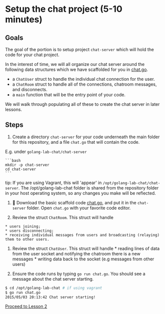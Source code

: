 # Setup the chat project (5-10 minutes)

## Goals

The goal of the portion is to setup project `chat-server` which will
hold the code for your chat project. 

In the interest of time, we will all organize our chat server around the following
data structures which we have scaffolded for you in [chat.go](code/01-setup/chat.go).

 * a `ChatUser` struct to handle the individual chat connection for the user.
 * a `ChatRoom` struct to handle all of the connections, chatroom messages, and disconnects.
 * a `main` function that will be the entry point of your code.

We will walk through populating all of these to create the chat server in later lessons.

## Steps

1. Create a directory `chat-server` for your code underneath the main folder for this repository, and a file `chat.go` that will contain the code.

  E.g. under `golang-lab-chat/chat-server`
  
    ```bash
    mkdir -p chat-server
    cd chat-server
    ```

  tip: If you are using Vagrant, this will 'appear' in `/opt/golang-lab-chat/chat-server`.
  The /opt/golang-lab-chat folder is shared from the repository folder in your host operating
  system, so any changes you make will be reflected.


1. :star2: Download the basic scaffold code [chat.go](scaffold/chat.go), and put it in the `chat-server` folder.  Open `chat.go` with your favorite code editor.

  1. Review the struct `ChatRoom`.  This struct will handle 
    
    * users joining;
    * users disconnecting;
    * receiving individual messages from users and broadcasting (relaying) them to other users.

  1. Review the struct `ChatUser`.  This struct will handle
    * reading lines of data from the user socket and notifying 
    the chatroom there is a new messages
    * writing data back to the socket (e.g messages from other users) 

1. Ensure the code runs by typing `go run chat.go`. You should see a message about the chat server starting. 

  ```bash
  $ cd /opt/golang-lab-chat # if using vagrant
  $ go run chat.go
  2015/05/03 20:13:42 Chat server starting!
  ```

[Proceed to Lesson 2](02-socket.md)

